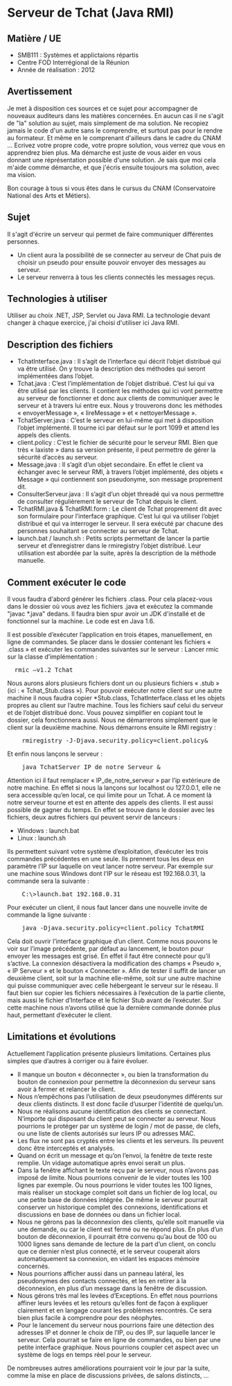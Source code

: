 # Serveur de Tchat (Java RMI) #

## Matière / UE ##

 * SMB111 : Systèmes et applictaions répartis
 * Centre FOD Interrégional de la Réunion
 * Année de réalisation : 2012

## Avertissement ##

Je met à disposition ces sources et ce sujet pour accompagner de nouveaux auditeurs dans les matières concernées. En aucun cas il ne s'agit de "la" solution au sujet, mais simplement de ma solution. Ne recopiez jamais le code d'un autre sans le comprendre, et surtout pas pour le rendre au formateur. Et même en le comprenant d'ailleurs dans le cadre du CNAM ... Ecrivez votre propre code, votre propre solution, vous verrez que vous en apprendrez bien plus. Ma démarche est juste de vous aider en vous donnant une réprésentation possible d'une solution. Je sais que moi cela m'aide comme démarche, et que j'écris ensuite toujours ma solution, avec ma vision.

Bon courage à tous si vous êtes dans le cursus du CNAM (Conservatoire National des Arts et Métiers).

## Sujet ##

Il s'agit d'écrire un serveur qui permet de faire communiquer différentes personnes.
* Un client aura la possibilité de se connecter au serveur de Chat puis de choisir un pseudo pour ensuite pouvoir envoyer des messages au serveur.
* Le serveur renverra à tous les clients connectés les messages reçus.

## Technologies à utiliser ##

Utiliser au choix .NET, JSP, Servlet ou Java RMI. La technologie devant changer à chaque exercice, j'ai choisi d'utiliser ici Java RMI.

## Description des fichiers ##

* TchatInterface.java : Il s’agit de l’interface qui décrit l’objet distribué qui va être utilisé. On y trouve la description des méthodes qui seront implémentées dans l’objet.
* Tchat.java : C’est l’implémentation de l’objet distribué. C’est lui qui va être utilisé par les clients. Il contient les méthodes qui ici vont permettre au serveur de fonctionner et donc aux clients de communiquer avec le serveur et à travers lui entre eux. Nous y trouverons donc les méthodes « envoyerMessage », « lireMessage » et « nettoyerMessage ».
* TchatServer.java : C’est le serveur en lui-même qui met à disposition l’objet implémenté. Il tourne ici par défaut sur le port 1099 et attend les appels des clients.
* client.policy : C’est le fichier de sécurité pour le serveur RMI. Bien que très « laxiste » dans sa version présente, il peut permettre de gérer la sécurité d’accès au serveur.
* Message.java : Il s’agit d’un objet secondaire. En effet le client va échanger avec le serveur RMI, à travers l’objet implémenté, des objets « Message » qui contiennent son pseudonyme, son message proprement dit.
* ConsulterServeur.java : Il s’agit d’un objet threadé qui va nous permettre de consulter régulièrement le serveur de Tchat depuis le client.
* TchatRMI.java & TchatRMI.form : Le client de Tchat proprement dit avec son formulaire pour l’interface graphique. C’est lui qui va utiliser l’objet distribué et qui va interroger le serveur. Il sera exécuté par chacune des personnes souhaitant se connecter au serveur de Tchat.
* launch.bat / launch.sh : Petits scripts permettant de lancer la partie serveur et d’enregistrer dans le rmiregistry l’objet distribué. Leur utilisation est abordée par la suite, après la description de la méthode manuelle.

## Comment exécuter le code ##

Il vous faudra d'abord générer les fichiers .class. Pour cela placez-vous dans le dossier où vous avez les fichiers .java et exécutez la commande "javac *.java" dedans. Il faudra bien spur avoir un JDK d'installé et de fonctionnel sur la machine. Le code est en Java 1.6.

Il est possible d’exécuter l’application en trois étapes, manuellement, en ligne de commandes. Se placer dans le dossier contenant les fichiers « .class » et exécuter les commandes suivantes sur le serveur :
Lancer rmic sur la classe d’implémentation :
<pre>
  rmic –v1.2 Tchat
</pre>
Nous aurons alors plusieurs fichiers dont un ou plusieurs fichiers « .stub » (ici : « Tchat_Stub.class »). Pour pouvoir exécuter notre client sur une autre machine il nous faudra copier *Stub.class, TchatInterface.class et les objets propres au client sur l’autre machine. Tous les fichiers sauf celui du serveur et de l’objet distribué donc. Vous pouvez simplifier en copiant tout le dossier, cela fonctionnera aussi. Nous ne démarrerons simplement que le client sur la deuxième machine.
Nous démarrons ensuite le RMI registry :
<pre>
	rmiregistry -J-Djava.security.policy=client.policy&
</pre>
Et enfin nous lançons le serveur :
<pre>
	java TchatServer IP_de_notre_Serveur &
</pre>

Attention ici il faut remplacer « IP_de_notre_serveur » par l’ip extérieure de notre machine. En effet si nous la lançons sur localhost ou 127.0.0.1, elle ne sera accessible qu’en local, ce qui limite pour un Tchat.
A ce moment là notre serveur tourne et est en attente des appels des clients. Il est aussi possible de gagner du temps. En effet se trouve dans le dossier avec les fichiers, deux autres fichiers qui peuvent servir de lanceurs :
* Windows : launch.bat
* Linux : launch.sh

Ils permettent suivant votre système d’exploitation, d’exécuter les trois commandes précédentes en une seule. Ils prennent tous les deux en paramètre l’IP sur laquelle on veut lancer notre serveur. Par exemple sur une machine sous Windows dont l’IP sur le réseau est 192.168.0.31, la commande sera la suivante :
<pre>
	C:\>launch.bat 192.168.0.31
</pre>
Pour exécuter un client, il nous faut lancer dans une nouvelle invite de commande la ligne suivante :
<pre>
	java -Djava.security.policy=client.policy TchatRMI
</pre>
Cela doit ouvrir l’interface graphique d’un client. Comme nous pouvons le voir sur l’image précédente, par défaut au lancement, le bouton pour envoyer les messages est grisé. En effet il faut être connecté pour qu’il s’active. La connexion désactivera la modification des champs « Pseudo », « IP Serveur » et le bouton « Connecter ».
Afin de tester il suffit de lancer un deuxième client, soit sur la machine elle-même, soit sur une autre machine qui puisse communiquer avec celle hébergeant le serveur sur le réseau. Il faut bien sur copier les fichiers nécessaires à l’exécution de la partie cliente, mais aussi le fichier d’Interface et le fichier Stub avant de l’exécuter. Sur cette machine nous n’avons utilisé que la dernière commande donnée plus haut, permettant d’exécuter le client.

## Limitations et évolutions ##

Actuellement l’application présente plusieurs limitations. Certaines plus simples que d’autres à corriger ou à faire évoluer.

* Il manque un bouton « déconnecter », ou bien la transformation du bouton de connexion pour permettre la déconnexion du serveur sans avoir à fermer et relancer le client.
* Nous n’empêchons pas l’utilisation de deux pseudonymes différents sur deux clients distincts. Il est donc facile d’usurper l’identité de quelqu’un.
* Nous ne réalisons aucune identification des clients se connectant. N’importe qui disposant du client peut se connecter au serveur. Nous pourrions le protéger par un système de login / mot de passe, de clefs, ou une liste de clients autorisés sur leurs IP ou adresses MAC.
* Les flux ne sont pas cryptés entre les clients et les serveurs. Ils peuvent donc être interceptés et analysés.
* Quand on écrit un message et qu’on l’envoi, la fenêtre de texte reste remplie. Un vidage automatique après envoi serait un plus.
* Dans la fenêtre affichant le texte reçu par le serveur, nous n’avons pas imposé de limite. Nous pourrions convenir de le vider toutes les 100 lignes par exemple. Ou nous pourrions le vider toutes les 100 lignes, mais réaliser un stockage complet soit dans un fichier de log local, ou une petite base de données intégrée. De même le serveur pourrait conserver un historique complet des connexions, identifications et discussions en base de données ou dans un fichier local.
* Nous ne gérons pas la déconnexion des clients, qu’elle soit manuelle via une demande, ou car le client est fermé ou ne répond plus. En plus d’un bouton de déconnexion, il pourrait être convenu qu’au bout de 100 ou 1000 lignes sans demande de lecture de la part d’un client, on conclu que ce dernier n’est plus connecté, et le serveur couperait alors automatiquement sa connexion, en vidant les espaces mémoire concernés.
* Nous pourrions afficher aussi dans un panneau latéral, les pseudonymes des contacts connectés, et les en retirer à la déconnexion, en plus d’un message dans la fenêtre de discussion.
* Nous gérons très mal les levées d’Exceptions. En effet nous pourrions affiner leurs levées et les retours qu’elles font de façon à expliquer clairement et en langage courant les problèmes rencontrés. Ce sera bien plus facile à comprendre pour des néophytes.
* Pour le lancement du serveur nous pourrions faire une détection des adresses IP et donner le choix de l’IP, ou des IP, sur laquelle lancer le serveur. Cela pourrait se faire en ligne de commandes, ou bien par une petite interface graphique. Nous pourrions coupler cet aspect avec un système de logs en temps réel pour le serveur.

De nombreuses autres améliorations pourraient voir le jour par la suite, comme la mise en place de discussions privées, de salons distincts, …

